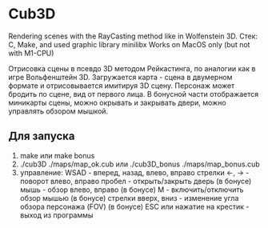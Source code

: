 # Cub3D
Rendering scenes with the RayCasting method like in Wolfenstein 3D.
Стек: C, Make, and used graphic library minilibx
Works on MacOS only (but not with M1-CPU)

Отрисовка сцены в псевдо 3D методом Рейкастинга, по аналогии как в игре Вольфенштейн 3D.
Загружается карта - сцена в двумерном формате и отрисовывается имитируя 3D сцену.
Персонаж может бродить по сцене, вид от первого лица.
В бонусной части отображается миникарты сцены, можно окрывать и закрывать двери, можно управлять обзором мышкой.

## Для запуска
1. make или make bonus
2. ./cub3D ./maps/map_ok.cub или ./cub3D_bonus ./maps/map_bonus.cub
3. управление:
	WSAD - вперед, назад, влево, вправо
	стрелки <-, -> - поворот влево, вправо
	пробел - открыть/закрыть дверь (в бонусе)
	мышь - обзор влево, вправо (в бонусе)
	M - включить/отключить обзор мышью (в бонусе)
	стрелки вверх, вниз - изменение угла обзора персонажа (FOV) (в бонусе)
	ESC или нажатие на крестик - выход из программы
